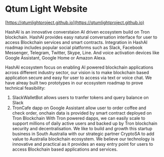 # Qtum Light Website


[https://qtumlightproject.github.io](https://qtumlightproject.github.io)


HashAI is an innovative converstaion AI driven ecosystem build on Tron blockchain.
HashAI provides easy natural conversation interface for user to access Blockchain services and smart contracts. Integration in HashAI roadmap includes popular social platforms such as Slack, Facebook Messenger, Telegram, Twitter, Skype, Line. And voice activation devices like Google Assistant, Google Home or Amazon Alexa.

HashAI ecosystem focus on enabling AI powered blockchain applications across different industry sector, our vision is to make blockchain based application secure and easy for user to access via text or voice chat.
We have alreay built two prototypes in our ecosystem roadmap to prove technical feasibility:
1. SlackWalletBot allows users to tranfer tokens and query balance on Slack 
2. TronCafe dapp on Google Assistant allow user to order coffee and check order, onchain data is provided by smart contract deployed on Tron Blockchain
With Tron powered dapps, we can easily scale to support millions of daily active users and backed up by Tron blockchain security and decentralisation.
We like to build and growth this startup business in South Australia with our strategic partner CryptoSA to add value to Australia blockchain ecosystem. We believe our technology is innovative and practical as it provides an easy entry point for users to access Blockchain based applications and services.